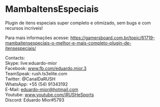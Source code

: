 # MambaItensEspeciais
Plugin de itens especiais super completo e otimizado, sem bugs e com recursos incriveis!

Para mais informações acesse: https://gamersboard.com.br/topic/61719-mambaitensespeciais-o-melhor-e-mais-completo-plugin-de-itensespeciais/

Contacts:   
Skype: live:eduardo-mior            
Facebook: www.fb.com/eduardo.mior.3                 
TeamSpeak: rush.ts3elite.com           
Twitter: @CanalDaRUSH           
WhatsApp: +55 (54) 91343192        
E-Mail: eduardo-mior@hotmail.com            
Youtube: www.youtube.com/iRUSHeSports         
Discord: Eduardo Mior#5793                           

